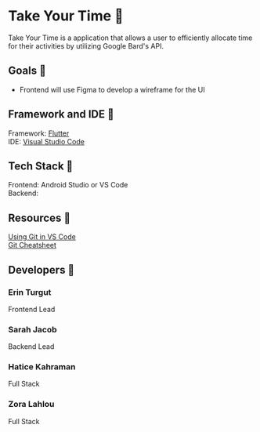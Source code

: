 # Take Your Time 🧠

Take Your Time is a application that allows a user to efficiently allocate time for their activities by utilizing Google Bard's API.

## Goals 🧠

- Frontend will use Figma to develop a wireframe for the UI

## Framework and IDE 🧠

Framework: [Flutter](https://docs.flutter.dev/get-started/install)\
IDE: [Visual Studio Code](https://code.visualstudio.com/)

## Tech Stack 🧠

Frontend: Android Studio or VS Code\
Backend: 

## Resources 🧠

[Using Git in VS Code](https://code.visualstudio.com/docs/sourcecontrol/intro-to-git)\
[Git Cheatsheet](https://education.github.com/git-cheat-sheet-education.pdf)

## Developers 🧠

### Erin Turgut

Frontend Lead

### Sarah Jacob

Backend Lead

### Hatice Kahraman

Full Stack

### Zora Lahlou

Full Stack
